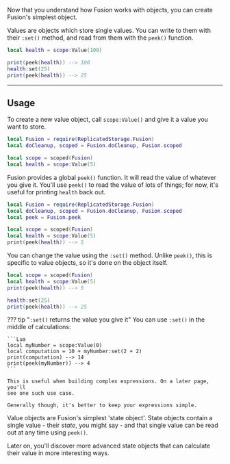 Now that you understand how Fusion works with objects, you can create Fusion's
simplest object.

Values are objects which store single values. You can write to them with
their `:set()` method, and read from them with the `peek()` function.

```Lua
local health = scope:Value(100)

print(peek(health)) --> 100
health:set(25)
print(peek(health)) --> 25
```

-----

## Usage

To create a new value object, call `scope:Value()` and give it a value you want
to store.

```Lua linenums="2" hl_lines="5"
local Fusion = require(ReplicatedStorage.Fusion)
local doCleanup, scoped = Fusion.doCleanup, Fusion.scoped

local scope = scoped(Fusion)
local health = scope:Value(5)
```

Fusion provides a global `peek()` function. It will read the value of whatever
you give it. You'll use `peek()` to read the value of lots of things; for now,
it's useful for printing `health` back out.

```Lua linenums="2" hl_lines="3 7"
local Fusion = require(ReplicatedStorage.Fusion)
local doCleanup, scoped = Fusion.doCleanup, Fusion.scoped
local peek = Fusion.peek

local scope = scoped(Fusion)
local health = scope:Value(5)
print(peek(health)) --> 5
```

You can change the value using the `:set()` method. Unlike `peek()`, this is
specific to value objects, so it's done on the object itself.

```Lua linenums="6" hl_lines="5-6"
local scope = scoped(Fusion)
local health = scope:Value(5)
print(peek(health)) --> 5

health:set(25)
print(peek(health)) --> 25
```

??? tip "`:set()` returns the value you give it"
	You can use `:set()` in the middle of calculations:

	```Lua
	local myNumber = scope:Value(0)
	local computation = 10 + myNumber:set(2 + 2)
	print(computation) --> 14
	print(peek(myNumber)) --> 4
	```

	This is useful when building complex expressions. On a later page, you'll
	see one such use case.

	Generally though, it's better to keep your expressions simple.

Value objects are Fusion's simplest 'state object'. State objects contain a
single value - their *state*, you might say - and that single value can be read
out at any time using `peek()`.

Later on, you'll discover more advanced state objects that can calculate their
value in more interesting ways.